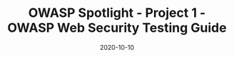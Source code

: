 ---
title: "OWASP Spotlight - Project 1 - OWASP Web Security Testing Guide"
date: 2020-10-10
draft: false
video: https://www.youtube.com/embed/bxQPePVDbQk
---